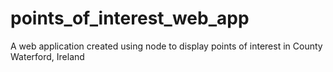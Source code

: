# points_of_interest_web_app
A web application created using node to display points of interest in County Waterford, Ireland
